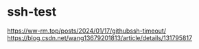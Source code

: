 # ssh-test
https://ww-rm.top/posts/2024/01/17/githubssh-timeout/
https://blog.csdn.net/wang13679201813/article/details/131795817
